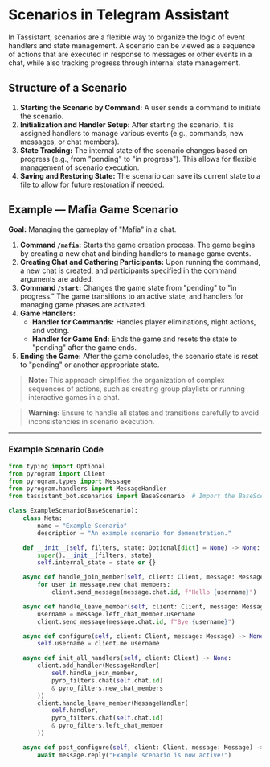 # Scenarios in Telegram Assistant

In Tassistant, scenarios are a flexible way to organize the logic of event handlers and state management. A scenario can be viewed as a sequence of actions that are executed in response to messages or other events in a chat, while also tracking progress through internal state management.

## Structure of a Scenario

1. **Starting the Scenario by Command:** A user sends a command to initiate the scenario.
2. **Initialization and Handler Setup:** After starting the scenario, it is assigned handlers to manage various events (e.g., commands, new messages, or chat members).
3. **State Tracking:** The internal state of the scenario changes based on progress (e.g., from "pending" to "in progress"). This allows for flexible management of scenario execution.
4. **Saving and Restoring State:** The scenario can save its current state to a file to allow for future restoration if needed.

## Example — Mafia Game Scenario

**Goal:** Managing the gameplay of "Mafia" in a chat.

1. **Command `/mafia`:** Starts the game creation process. The game begins by creating a new chat and binding handlers to manage game events.
2. **Creating Chat and Gathering Participants:** Upon running the command, a new chat is created, and participants specified in the command arguments are added.
3. **Command `/start`:** Changes the game state from "pending" to "in progress." The game transitions to an active state, and handlers for managing game phases are activated.
4. **Game Handlers:**
   - **Handler for Commands:** Handles player eliminations, night actions, and voting.
   - **Handler for Game End:** Ends the game and resets the state to "pending" after the game ends.
5. **Ending the Game:** After the game concludes, the scenario state is reset to "pending" or another appropriate state.

> **Note:** This approach simplifies the organization of complex sequences of actions, such as creating group playlists or running interactive games in a chat.

> **Warning:** Ensure to handle all states and transitions carefully to avoid inconsistencies in scenario execution.

---
### Example Scenario Code

```python
from typing import Optional
from pyrogram import Client
from pyrogram.types import Message
from pyrogram.handlers import MessageHandler
from tassistant_bot.scenarios import BaseScenario  # Import the BaseScenario class

class ExampleScenario(BaseScenario):
    class Meta:
        name = "Example Scenario"
        description = "An example scenario for demonstration."

    def __init__(self, filters, state: Optional[dict] = None) -> None:
        super().__init__(filters, state)
        self.internal_state = state or {}

    async def handle_join_member(self, client: Client, message: Message):
        for user in message.new_chat_members:
            client.send_message(message.chat.id, f"Hello {username}")

    async def handle_leave_member(self, client: Client, message: Message):
        username = message.left_chat_member.username
        client.send_message(message.chat.id, f"Bye {username}")

    async def configure(self, client: Client, message: Message) -> None:
        self.username = client.me.username

    async def init_all_handlers(self, client: Client) -> None:
        client.add_handler(MessageHandler(
            self.handle_join_member,
            pyro_filters.chat(self.chat.id)
            & pyro_filters.new_chat_members
        ))
        client.handle_leave_member(MessageHandler(
            self.handler,
            pyro_filters.chat(self.chat.id)
            & pyro_filters.left_chat_member
        ))

    async def post_configure(self, client: Client, message: Message) -> None:
        await message.reply("Example scenario is now active!")
